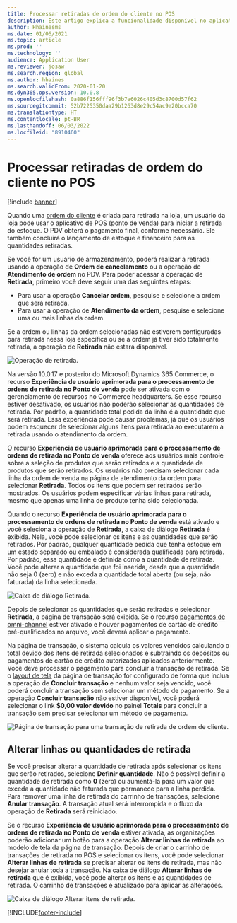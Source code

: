 ```yaml
---
title: Processar retiradas de ordem do cliente no POS
description: Este artigo explica a funcionalidade disponível no aplicativo de PDV (ponto de venda) para processar retiradas de ordem do cliente.
author: Hhainesms
ms.date: 01/06/2021
ms.topic: article
ms.prod: ''
ms.technology: ''
audience: Application User
ms.reviewer: josaw
ms.search.region: global
ms.author: hhaines
ms.search.validFrom: 2020-01-20
ms.dyn365.ops.version: 10.0.8
ms.openlocfilehash: 0a886f156fff96f3b7e6026c405d3c8700d57f62
ms.sourcegitcommit: 52b7225350daa29b1263d8e29c54ac9e20bcca70
ms.translationtype: HT
ms.contentlocale: pt-BR
ms.lasthandoff: 06/03/2022
ms.locfileid: "8910460"
---
```

# <a name="process-customer-order-pickups-in-pos"></a>Processar retiradas de ordem do cliente no POS

[!include [banner](includes/banner.md)]

Quando uma [ordem do cliente](customer-orders-overview.md) é criada para retirada na loja, um usuário da loja pode usar o aplicativo de POS (ponto de venda) para iniciar a retirada do estoque. O PDV obterá o pagamento final, conforme necessário. Ele também concluirá o lançamento de estoque e financeiro para as quantidades retiradas.

Se você for um usuário de armazenamento, poderá realizar a retirada usando a operação de **Ordem de cancelamento** ou a operação de **Atendimento de ordem** no PDV. Para poder acessar a operação de **Retirada**, primeiro você deve seguir uma das seguintes etapas:

- Para usar a operação **Cancelar ordem**, pesquise e selecione a ordem que será retirada.
- Para usar a operação de **Atendimento da ordem**, pesquise e selecione uma ou mais linhas da ordem.

Se a ordem ou linhas da ordem selecionadas não estiverem configuradas para retirada nessa loja específica ou se a ordem já tiver sido totalmente retirada, a operação de **Retirada** não estará disponível.

![Operação de retirada.](media/pickupoperation.png)

Na versão 10.0.17 e posterior do Microsoft Dynamics 365 Commerce, o recurso **Experiência de usuário aprimorada para o processamento de ordens de retirada no Ponto de venda** pode ser ativada com o gerenciamento de recursos no Commerce headquarters. Se esse recurso estiver desativado, os usuários não poderão selecionar as quantidades de retirada. Por padrão, a quantidade total pedida da linha é a quantidade que será retirada. Essa experiência pode causar problemas, já que os usuários podem esquecer de selecionar alguns itens para retirada ao executarem a retirada usando o atendimento da ordem.

O recurso **Experiência de usuário aprimorada para o processamento de ordens de retirada no Ponto de venda** oferece aos usuários mais controle sobre a seleção de produtos que serão retirados e a quantidade de produtos que serão retirados. Os usuários não precisam selecionar cada linha da ordem de venda na página de atendimento da ordem para selecionar **Retirada**. Todos os itens que podem ser retirados serão mostrados. Os usuários podem especificar várias linhas para retirada, mesmo que apenas uma linha de produto tenha sido selecionada.

Quando o recurso **Experiência de usuário aprimorada para o processamento de ordens de retirada no Ponto de venda** está ativado e você seleciona a operação de **Retirada**, a caixa de diálogo **Retirada** é exibida. Nela, você pode selecionar os itens e as quantidades que serão retirados. Por padrão, qualquer quantidade pedida que tenha estoque em um estado separado ou embalado é considerada qualificada para retirada. Por padrão, essa quantidade é definida como a quantidade de retirada. Você pode alterar a quantidade que foi inserida, desde que a quantidade não seja 0 (zero) e não exceda a quantidade total aberta (ou seja, não faturada) da linha selecionada.

![Caixa de diálogo Retirada.](media/pickupselect.png)

Depois de selecionar as quantidades que serão retiradas e selecionar **Retirada**, a página de transação será exibida. Se o recurso [pagamentos de omni-channel](omni-channel-payments.md) estiver ativado e houver pagamentos de cartão de crédito pré-qualificados no arquivo, você deverá aplicar o pagamento.

Na página de transação, o sistema calcula os valores vencidos calculando o total devido dos itens de retirada selecionados e subtraindo os depósitos ou pagamentos de cartão de crédito autorizados aplicados anteriormente. Você deve processar o pagamento para concluir a transação de retirada. Se o [layout de tela](pos-screen-layouts.md) da página de transação for configurado de forma que inclua a operação de **Concluir transação** e nenhum valor seja vencido, você poderá concluir a transação sem selecionar um método de pagamento. Se a operação **Concluir transação** não estiver disponível, você poderá selecionar o link **$0,00 valor devido** no painel **Totais** para concluir a transação sem precisar selecionar um método de pagamento.

![Página de transação para uma transação de retirada de ordem de cliente.](media/pickupcart.png)

## <a name="changing-pickup-lines-or-quantities"></a>Alterar linhas ou quantidades de retirada

Se você precisar alterar a quantidade de retirada após selecionar os itens que serão retirados, selecione **Definir quantidade**. Não é possível definir a quantidade de retirada como **0** (zero) ou aumentá-la para um valor que exceda a quantidade não faturada que permanece para a linha perdida. Para remover uma linha de retirada do carrinho de transações, selecione **Anular transação**. A transação atual será interrompida e o fluxo da operação de **Retirada** será reiniciado.

Se o recurso **Experiência de usuário aprimorada para o processamento de ordens de retirada no Ponto de venda** estiver ativada, as organizações poderão adicionar um botão para a operação **Alterar linhas de retirada** ao modelo de tela da página de transação. Depois de criar o carrinho de transações de retirada no POS e selecionar os itens, você pode selecionar **Alterar linhas de retirada** se precisar alterar os itens de retirada, mas não desejar anular toda a transação. Na caixa de diálogo **Alterar linhas de retirada** que é exibida, você pode alterar os itens e as quantidades de retirada. O carrinho de transações é atualizado para aplicar as alterações.

![Caixa de diálogo Alterar itens de retirada.](media/pickupchange.png)


[!INCLUDE[footer-include](../includes/footer-banner.md)]
